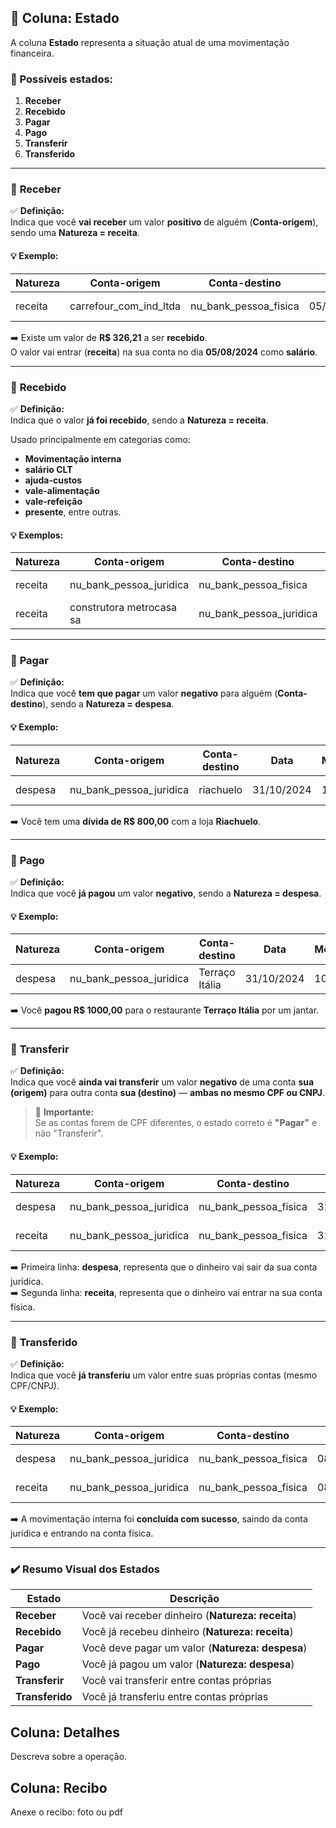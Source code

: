 ## 📄 Coluna: **Estado**

A coluna **Estado** representa a situação atual de uma movimentação financeira.

### 🔸 Possíveis estados:
1. **Receber**
2. **Recebido**
3. **Pagar**
4. **Pago**
5. **Transferir**
6. **Transferido**

---

### 🔹 **Receber**

✅ **Definição:**  
Indica que você **vai receber** um valor **positivo** de alguém (**Conta-origem**), sendo uma **Natureza = receita**.

#### 💡 **Exemplo:**

| Natureza | Conta-origem              | Conta-destino          | Data       | Mês | Valor    | Categoria | Estado   |
| -------- | ------------------------- | ---------------------- | ---------- | --- | -------- | --------- | -------- |
| receita  | carrefour_com_ind_ltda    | nu_bank_pessoa_fisica  | 05/08/2024 | 8   | R$ 326,21| salario   | receber  |

➡️ Existe um valor de **R$ 326,21** a ser **recebido**.  
O valor vai entrar (**receita**) na sua conta no dia **05/08/2024** como **salário**.

---

### 🔹 **Recebido**

✅ **Definição:**  
Indica que o valor **já foi recebido**, sendo a **Natureza = receita**.

Usado principalmente em categorias como:
- **Movimentação interna**
- **salário CLT**
- **ajuda-custos**
- **vale-alimentação**
- **vale-refeição**
- **presente**, entre outras.

#### 💡 **Exemplos:**

| Natureza | Conta-origem             | Conta-destino          | Data       | Mês | Valor   | Categoria    | Estado    |
| -------- | ------------------------ | ---------------------- | ---------- | --- | ------- | ------------ | --------- |
| receita  | nu_bank_pessoa_juridica  | nu_bank_pessoa_fisica  | 31/10/2024 | 10  | R$ 81,45| transferencia| recebido  |
| receita  | construtora metrocasa sa | nu_bank_pessoa_juridica| 15/10/2024 | 10  | R$ 300,00| ajuda-custos | recebido  |

---

### 🔹 **Pagar**

✅ **Definição:**  
Indica que você **tem que pagar** um valor **negativo** para alguém (**Conta-destino**), sendo a **Natureza = despesa**.

#### 💡 **Exemplo:**

| Natureza | Conta-origem             | Conta-destino | Data       | Mês | Valor     | Categoria | Estado |
| -------- | ------------------------ | ------------- | ---------- | --- | --------- | --------- | ------ |
| despesa  | nu_bank_pessoa_juridica  | riachuelo     | 31/10/2024 | 10  | -R$ 800,00| vestimenta| pagar  |

➡️ Você tem uma **dívida de R$ 800,00** com a loja **Riachuelo**.

---

### 🔹 **Pago**

✅ **Definição:**  
Indica que você **já pagou** um valor **negativo**, sendo a **Natureza = despesa**.

#### 💡 **Exemplo:**

| Natureza | Conta-origem             | Conta-destino  | Data       | Mês | Valor      | Categoria   | Estado |
| -------- | ------------------------ | -------------- | ---------- | --- | ---------- | ----------- | ------ |
| despesa  | nu_bank_pessoa_juridica  | Terraço Itália | 31/10/2024 | 10  | -R$ 1000,00| alimentação | pago   |

➡️ Você **pagou R$ 1000,00** para o restaurante **Terraço Itália** por um jantar.

---

### 🔹 **Transferir**

✅ **Definição:**  
Indica que você **ainda vai transferir** um valor **negativo** de uma conta **sua (origem)** para outra conta **sua (destino)** — **ambas no mesmo CPF ou CNPJ**.

> 🔸 **Importante:**  
Se as contas forem de CPF diferentes, o estado correto é **"Pagar"** e não "Transferir".

#### 💡 **Exemplo:**

| Natureza | Conta-origem             | Conta-destino         | Data       | Mês | Valor         | Categoria    | Estado     |
| -------- | ------------------------ | --------------------- | ---------- | --- | ------------- | ------------ | ---------- |
| despesa  | nu_bank_pessoa_juridica  | nu_bank_pessoa_fisica | 31/10/2024 | 10  | -R$ 10.000,00 | transferencia| transferir |
| receita  | nu_bank_pessoa_juridica  | nu_bank_pessoa_fisica | 31/10/2024 | 10  | R$ 10.000,00  | transferencia| receber    |

➡️ Primeira linha: **despesa**, representa que o dinheiro vai sair da sua conta jurídica.  
➡️ Segunda linha: **receita**, representa que o dinheiro vai entrar na sua conta física.

---

### 🔹 **Transferido**

✅ **Definição:**  
Indica que você **já transferiu** um valor entre suas próprias contas (mesmo CPF/CNPJ).

#### 💡 **Exemplo:**

| Natureza | Conta-origem             | Conta-destino         | Data       | Mês | Valor     | Categoria    | Estado     |
| -------- | ------------------------ | --------------------- | ---------- | --- | --------- | ------------ | ---------- |
| despesa  | nu_bank_pessoa_juridica  | nu_bank_pessoa_fisica | 08/10/2024 | 10  | -R$ 50,00 | transferencia| transferido|
| receita  | nu_bank_pessoa_juridica  | nu_bank_pessoa_fisica | 08/10/2024 | 10  | R$ 50,00  | transferencia| recebido   |

➡️ A movimentação interna foi **concluída com sucesso**, saindo da conta jurídica e entrando na conta física.

---

### ✔️ **Resumo Visual dos Estados**

| Estado      | Descrição                                            |
| ------------| ----------------------------------------------------- |
| **Receber** | Você vai receber dinheiro (**Natureza: receita**)    |
| **Recebido**| Você já recebeu dinheiro (**Natureza: receita**)     |
| **Pagar**   | Você deve pagar um valor (**Natureza: despesa**)     |
| **Pago**    | Você já pagou um valor (**Natureza: despesa**)       |
| **Transferir** | Você vai transferir entre contas próprias         |
| **Transferido**| Você já transferiu entre contas próprias          |


## Coluna: **Detalhes**

Descreva sobre a operação. 

## Coluna: **Recibo**

Anexe o recibo: foto ou pdf